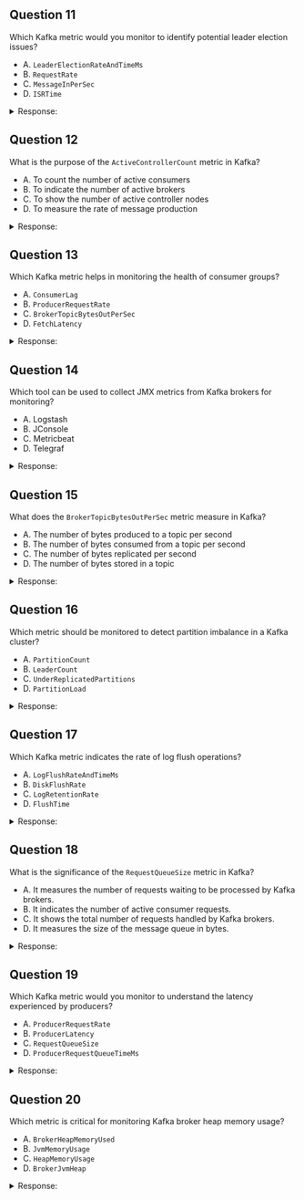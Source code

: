 
## Question 11

Which Kafka metric would you monitor to identify potential leader election issues?

- A. `LeaderElectionRateAndTimeMs`
- B. `RequestRate`
- C. `MessageInPerSec`
- D. `ISRTime`

<details>
<summary>Response:</summary> 

**Explanation:**

`LeaderElectionRateAndTimeMs` is the Kafka metric that indicates the rate and time taken for leader elections. Monitoring this metric can help identify potential issues with leader election processes within the Kafka cluster.

- B, C, and D are incorrect because they do not specifically measure leader election-related metrics.

**Answer:** A

</details>

## Question 12

What is the purpose of the `ActiveControllerCount` metric in Kafka?

- A. To count the number of active consumers
- B. To indicate the number of active brokers
- C. To show the number of active controller nodes
- D. To measure the rate of message production

<details>
<summary>Response:</summary> 

**Explanation:**

The `ActiveControllerCount` metric indicates the number of active controller nodes in a Kafka cluster. There should be exactly one active controller in a healthy Kafka cluster.

- A, B, and D are incorrect because they measure different aspects of Kafka performance and health.

**Answer:** C

</details>

## Question 13

Which Kafka metric helps in monitoring the health of consumer groups?

- A. `ConsumerLag`
- B. `ProducerRequestRate`
- C. `BrokerTopicBytesOutPerSec`
- D. `FetchLatency`

<details>
<summary>Response:</summary> 

**Explanation:**

The `ConsumerLag` metric helps in monitoring the health of consumer groups by indicating how far behind a consumer group is in processing messages. This metric is crucial for ensuring timely message consumption.

- B, C, and D are incorrect because they measure different aspects of Kafka performance and health.

**Answer:** A

</details>

## Question 14

Which tool can be used to collect JMX metrics from Kafka brokers for monitoring?

- A. Logstash
- B. JConsole
- C. Metricbeat
- D. Telegraf

<details>
<summary>Response:</summary> 

**Explanation:**

Telegraf is a tool that can be used to collect JMX metrics from Kafka brokers for monitoring. It has a JMX plugin that can be configured to scrape metrics and forward them to a monitoring system like InfluxDB or Prometheus.

- A, B, and C are incorrect because while Logstash and Metricbeat can be used for other monitoring tasks, JConsole is typically used for viewing JMX metrics interactively, not for automated metric collection.

**Answer:** D

</details>

## Question 15

What does the `BrokerTopicBytesOutPerSec` metric measure in Kafka?

- A. The number of bytes produced to a topic per second
- B. The number of bytes consumed from a topic per second
- C. The number of bytes replicated per second
- D. The number of bytes stored in a topic

<details>
<summary>Response:</summary> 

**Explanation:**

The `BrokerTopicBytesOutPerSec` metric measures the number of bytes consumed from a topic per second. It provides insights into the data throughput on the consumer side.

- A, C, and D are incorrect because they describe different aspects of data flow and storage in Kafka.

**Answer:** B

</details>

## Question 16

Which metric should be monitored to detect partition imbalance in a Kafka cluster?

- A. `PartitionCount`
- B. `LeaderCount`
- C. `UnderReplicatedPartitions`
- D. `PartitionLoad`

<details>
<summary>Response:</summary> 

**Explanation:**

`PartitionLoad` is the metric that should be monitored to detect partition imbalance in a Kafka cluster. It indicates how partitions are distributed and can help identify if some brokers are handling significantly more partitions than others.

- A, B, and C are incorrect because while they measure various aspects of partition and leader count, they do not directly address partition load balance.

**Answer:** D

</details>

## Question 17

Which Kafka metric indicates the rate of log flush operations?

- A. `LogFlushRateAndTimeMs`
- B. `DiskFlushRate`
- C. `LogRetentionRate`
- D. `FlushTime`

<details>
<summary>Response:</summary> 

**Explanation:**

`LogFlushRateAndTimeMs` is the Kafka metric that indicates the rate and time of log flush operations. This metric helps monitor how often logs are being flushed to disk, which is critical for data durability and performance.

- B, C, and D are incorrect because they either do not exist or measure different aspects of Kafka performance.

**Answer:** A

</details>

## Question 18

What is the significance of the `RequestQueueSize` metric in Kafka?

- A. It measures the number of requests waiting to be processed by Kafka brokers.
- B. It indicates the number of active consumer requests.
- C. It shows the total number of requests handled by Kafka brokers.
- D. It measures the size of the message queue in bytes.

<details>
<summary>Response:</summary> 

**Explanation:**

The `RequestQueueSize` metric measures the number of requests waiting to be processed by Kafka brokers. A high value may indicate that brokers are overloaded and unable to process requests in a timely manner.

- B, C, and D are incorrect because they measure different aspects of request handling and message queuing.

**Answer:** A

</details>

## Question 19

Which Kafka metric would you monitor to understand the latency experienced by producers?

- A. `ProducerRequestRate`
- B. `ProducerLatency`
- C. `RequestQueueSize`
- D. `ProducerRequestQueueTimeMs`

<details>
<summary>Response:</summary> 

**Explanation:**

`ProducerRequestQueueTimeMs` is the Kafka metric that measures the latency experienced by producers in the request queue. Monitoring this metric helps understand the delay producers face before their requests are processed by the broker.

- A, B, and C are incorrect because they measure different aspects of producer requests and performance.

**Answer:** D

</details>

## Question 20

Which metric is critical for monitoring Kafka broker heap memory usage?

- A. `BrokerHeapMemoryUsed`
- B. `JvmMemoryUsage`
- C. `HeapMemoryUsage`
- D. `BrokerJvmHeap`

<details>
<summary>Response:</summary> 

**Explanation:**

`JvmMemoryUsage` is the critical metric for monitoring Kafka broker heap memory usage. It provides insights into how much heap memory is used by the JVM, which is essential for identifying potential memory-related issues.

- A and D are incorrect as they are not standard Kafka metrics. C is also not the specific metric name used in Kafka monitoring tools.

**Answer:** B

</details>